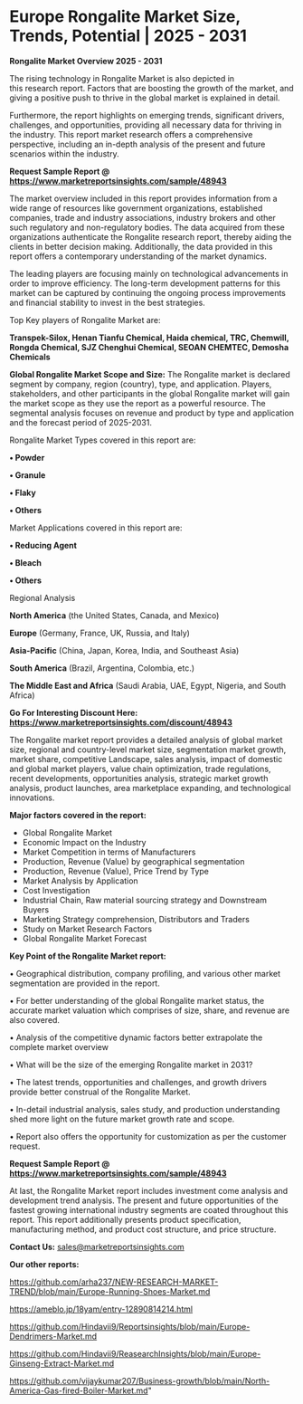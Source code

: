 # Europe Rongalite Market Size, Trends, Potential | 2025 - 2031

<Strong> Rongalite Market Overview 2025 - 2031</strong>

The rising technology in Rongalite Market is also depicted in this research report. Factors that are boosting the growth of the market, and giving a positive push to thrive in the global market is explained in detail.

Furthermore, the report highlights on emerging trends, significant drivers, challenges, and opportunities, providing all necessary data for thriving in the industry. This report market research offers a comprehensive perspective, including an in-depth analysis of the present and future scenarios within the industry.

<strong>Request Sample Report @ <a href=https://www.marketreportsinsights.com/sample/48943>https://www.marketreportsinsights.com/sample/48943</a></strong>

The market overview included in this report provides information from a wide range of resources like government organizations, established companies, trade and industry associations, industry brokers and other such regulatory and non-regulatory bodies. The data acquired from these organizations authenticate the Rongalite research report, thereby aiding the clients in better decision making. Additionally, the data provided in this report offers a contemporary understanding of the market dynamics.

The leading players are focusing mainly on technological advancements in order to improve efficiency. The long-term development patterns for this market can be captured by continuing the ongoing process improvements and financial stability to invest in the best strategies.

Top Key players of Rongalite Market are:

<strong>Transpek-Silox, Henan Tianfu Chemical, Haida chemical, TRC, Chemwill, Rongda Chemical, SJZ Chenghui Chemical, SEOAN CHEMTEC, Demosha Chemicals</strong>

<strong><b>Global Rongalite Market Scope and Size:</b></strong>
The Rongalite market is declared segment by company, region (country), type, and application. Players, stakeholders, and other participants in the global Rongalite market will gain the market scope as they use the report as a powerful resource. The segmental analysis focuses on revenue and product by type and application and the forecast period of 2025-2031.

Rongalite Market Types covered in this report are:

<strong>•  Powder

•  Granule

•  Flaky

•  Others</strong>

Market Applications covered in this report are:

<strong>•  Reducing Agent

•  Bleach

•  Others</strong> 

Regional Analysis

<strong>North America</strong> (the United States, Canada, and Mexico)

<strong>Europe</strong> (Germany, France, UK, Russia, and Italy)

<strong>Asia-Pacific</strong> (China, Japan, Korea, India, and Southeast Asia)

<strong>South America</strong> (Brazil, Argentina, Colombia, etc.)

<strong>The Middle East and Africa</strong> (Saudi Arabia, UAE, Egypt, Nigeria, and South Africa)

<strong>Go For Interesting Discount Here: <a href=https://www.marketreportsinsights.com/discount/48943>https://www.marketreportsinsights.com/discount/48943</a></strong>

The Rongalite market report provides a detailed analysis of global market size, regional and country-level market size, segmentation market growth, market share, competitive Landscape, sales analysis, impact of domestic and global market players, value chain optimization, trade regulations, recent developments, opportunities analysis, strategic market growth analysis, product launches, area marketplace expanding, and technological innovations.

<strong><b>Major factors covered in the report:</b></strong>
<ul>
  <li>Global Rongalite Market </li>
  <li>Economic Impact on the Industry</li>
  <li>Market Competition in terms of Manufacturers</li>
  <li>Production, Revenue (Value) by geographical segmentation</li>
  <li>Production, Revenue (Value), Price Trend by Type</li>
  <li>Market Analysis by Application</li>
  <li>Cost Investigation</li>
  <li>Industrial Chain, Raw material sourcing strategy and Downstream Buyers</li>
  <li>Marketing Strategy comprehension, Distributors and Traders</li>
  <li>Study on Market Research Factors</li>
  <li>Global Rongalite Market Forecast</li>
</ul>

<strong><b>Key Point of the Rongalite Market report:</b></strong>

• Geographical distribution, company profiling, and various other market segmentation are provided in the report.

• For better understanding of the global Rongalite market status, the accurate market valuation which comprises of size, share, and revenue are also covered.

• Analysis of the competitive dynamic factors better extrapolate the complete market overview

• What will be the size of the emerging Rongalite market in 2031?

• The latest trends, opportunities and challenges, and growth drivers provide better construal of the Rongalite Market.

• In-detail industrial analysis, sales study, and production understanding shed more light on the future market growth rate and scope.

• Report also offers the opportunity for customization as per the customer request.

<strong>Request Sample Report @ <a href=https://www.marketreportsinsights.com/sample/48943>https://www.marketreportsinsights.com/sample/48943</a></strong>

At last, the Rongalite Market report includes investment come analysis and development trend analysis. The present and future opportunities of the fastest growing international industry segments are coated throughout this report. This report additionally presents product specification, manufacturing method, and product cost structure, and price structure.

<strong>Contact Us:</strong>
sales@marketreportsinsights.com

<strong>Our other reports:</strong>

<a href=https://github.com/arha237/NEW-RESEARCH-MARKET-TREND/blob/main/Europe-Running-Shoes-Market.md>https://github.com/arha237/NEW-RESEARCH-MARKET-TREND/blob/main/Europe-Running-Shoes-Market.md</a>

<a href=https://ameblo.jp/18yam/entry-12890814214.html>https://ameblo.jp/18yam/entry-12890814214.html</a>

<a href=https://github.com/Hindavii9/Reportsinsights/blob/main/Europe-Dendrimers-Market.md>https://github.com/Hindavii9/Reportsinsights/blob/main/Europe-Dendrimers-Market.md</a>

<a href=https://github.com/Hindavii9/ReasearchInsights/blob/main/Europe-Ginseng-Extract-Market.md>https://github.com/Hindavii9/ReasearchInsights/blob/main/Europe-Ginseng-Extract-Market.md</a>

<a href=https://github.com/vijaykumar207/Business-growth/blob/main/North-America-Gas-fired-Boiler-Market.md>https://github.com/vijaykumar207/Business-growth/blob/main/North-America-Gas-fired-Boiler-Market.md</a>"
